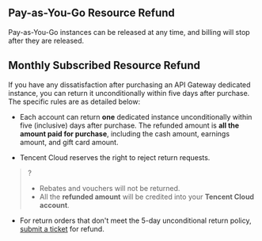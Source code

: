 ## Pay-as-You-Go Resource Refund

Pay-as-You-Go instances can be released at any time, and billing will stop after they are released.

## Monthly Subscribed Resource Refund

If you have any dissatisfaction after purchasing an API Gateway dedicated instance, you can return it unconditionally within five days after purchase. The specific rules are as detailed below:

- Each account can return **one** dedicated instance unconditionally within five (inclusive) days after purchase. The refunded amount is **all the amount paid for purchase**, including the cash amount, earnings amount, and gift card amount.

- Tencent Cloud reserves the right to reject return requests.
>?
> - Rebates and vouchers will not be returned.
> - All the **refunded amount** will be credited into your **Tencent Cloud account**.

- For return orders that don't meet the 5-day unconditional return policy, [submit a ticket](https://console.cloud.tencent.com/workorder/category) for refund.

